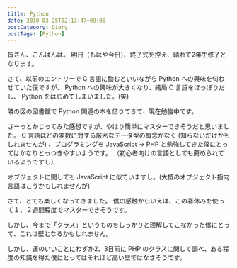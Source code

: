 ```yaml
---
title: Python
date: 2010-03-25T02:13:47+09:00
postCategory: Diary
postTags: [Python]
---
```


皆さん、こんばんは。
明日（もはや今日）、終了式を控え、晴れて2年生修了となります。

さて、以前のエントリーで C 言語に励むといいながら Python への興味を匂わせていた僕ですが、 Python への興味が大きくなり、結局 C 言語をほっぽりだし、 Python をはじめてしまいました。(笑)

隣の区の図書館で Python 関連の本を借りてきて、現在勉強中です。

さーっとかじってみた感想ですが、やはり簡単にマスターできそうだと思いました。
C 言語ほどの変数に対する厳密なデータ型の概念がなく (知らないだけかもしれませんが) 、プログラミングを JavaScript → PHP と勉強してきた僕にとってはかなりとっつきやすいようです。
（初心者向けの言語としても薦められているようですし）

オブジェクトに関しても JavaScript に似ていますし。(大概のオブジェクト指向言語はこうかもしれませんが)

さて、とても楽しくなってきました。
僕の感触からいえば、この春休みを使って１、２週間程度でマスターできそうです。

しかし、今まで「クラス」というものをしっかりと理解してこなかった僕にとって、これは壁となるかもしれません。

しかし、運のいいことにわずか2、3日前に PHP のクラスに関して調べ、ある程度の知識を得た僕にとってはそれほど高い壁ではなさそうです。
